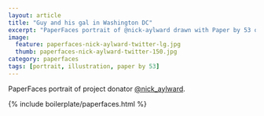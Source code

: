 ```yaml
---
layout: article
title: "Guy and his gal in Washington DC"
excerpt: "PaperFaces portrait of @nick-aylward drawn with Paper by 53 on an iPad."
image: 
  feature: paperfaces-nick-aylward-twitter-lg.jpg
  thumb: paperfaces-nick-aylward-twitter-150.jpg
category: paperfaces
tags: [portrait, illustration, paper by 53]
---
```


PaperFaces portrait of project donator [@nick_aylward](http://twitter.com/nick_aylward).

{% include boilerplate/paperfaces.html %}